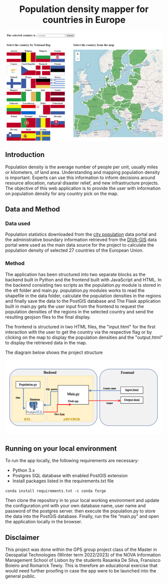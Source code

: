 <h1 align="center"><b>Population density mapper for countries in Europe </b></h1>

![alt text](/static/images/cover.png)

## Introduction

Population density is the average number of people per unit, usually miles or kilometers, of land area. Understanding and mapping population density is important. Experts can use this information to inform decisions around resource allocation, natural disaster relief, and new infrastructure projects. The objective of this web application is to provide the user with information on population density for any country pick on the map. 

## Data and Method

### Data used

Population statistics downloaded from the [city population](https://www.citypopulation.de/) data portal and the administrative boundary information retrieved from the [DIVA-GIS](http://www.diva-gis.org/Data) data portal were used as the main data source for the project to calculate the population density of selected 27 countries of the European Union.

### Method

The application has been structured into two separate blocks as the backend built in Python and the frontend built with JavaScript and HTML. In the backend consisting two scripts as the population.py module is stored in the elt folder and main.py. population.py modules works to read the shapefile in the data folder, calculate the population densities in the regions and finally save the data to the PostGIS database and The Flask application built in main.py gets the user input from the frontend to request the population densities of the regions in the selected country and send the resulting geojson files to the final display.  

The frontend is structured in two HTML files, the "input.html" for the first interaction with the user to get the country via the respective flag or by clicking on the map to display the population densities and the "output.html" to display the retrieved data in the map.

The diagram below shows the project structure

![structure](/static/images/structure.png)


## Running on your local environment
To run the app locally, the following requirements are necessary:
* Python 3.x
* Postgres SQL database with enabled PostGIS extension 
* Install packages listed in the requirements.txt file

``` conda install requirements.txt -c conda forge ```


Then clone the repository in to your local working environment and update the configuration.yml with your own database name, user name and password of the postgres server. then execute the population.py to store the data into the PostGIS database. Finally, run the file “main.py” and open the application locally in the browser.


## Disclaimer
This project was done within the GPS group project class of the Master in Geospatial Technologies (Winter term 2022/2023) of the NOVA Information Management School of Lisbon by the students Rasanka De Silva, Fransisco Boieiro and Romarick Tewiy. This is therefore an educational exercise that would need further proofing in case the app were to be launched into the general public.
